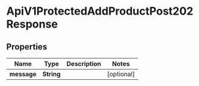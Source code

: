 

# ApiV1ProtectedAddProductPost202Response


## Properties

| Name | Type | Description | Notes |
|------------ | ------------- | ------------- | -------------|
|**message** | **String** |  |  [optional] |



